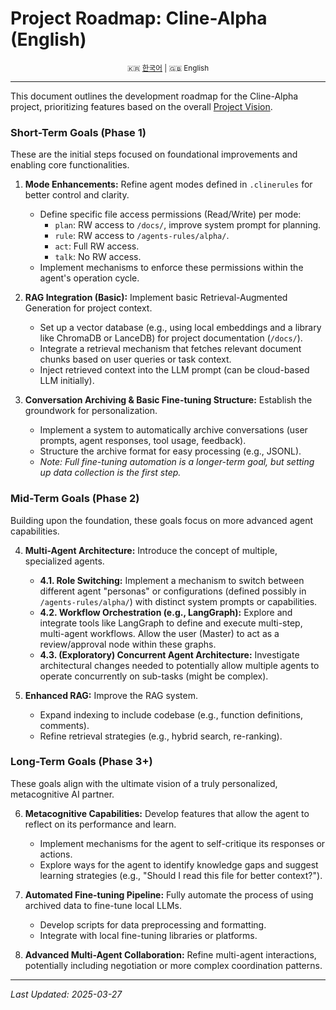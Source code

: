 # Project Roadmap: Cline-Alpha (English)

<div align="center"><sub>
🇰🇷 <a href="./roadmap.ko.md">한국어</a> | 🇬🇧 English
</sub></div>

---

This document outlines the development roadmap for the Cline-Alpha project, prioritizing features based on the overall [Project Vision](./project-vision.md).

### Short-Term Goals (Phase 1)

These are the initial steps focused on foundational improvements and enabling core functionalities.

1.  **Mode Enhancements:** Refine agent modes defined in `.clinerules` for better control and clarity.
    *   Define specific file access permissions (Read/Write) per mode:
        *   `plan`: RW access to `/docs/`, improve system prompt for planning.
        *   `rule`: RW access to `/agents-rules/alpha/`.
        *   `act`: Full RW access.
        *   `talk`: No RW access.
    *   Implement mechanisms to enforce these permissions within the agent's operation cycle.

2.  **RAG Integration (Basic):** Implement basic Retrieval-Augmented Generation for project context.
    *   Set up a vector database (e.g., using local embeddings and a library like ChromaDB or LanceDB) for project documentation (`/docs/`).
    *   Integrate a retrieval mechanism that fetches relevant document chunks based on user queries or task context.
    *   Inject retrieved context into the LLM prompt (can be cloud-based LLM initially).

3.  **Conversation Archiving & Basic Fine-tuning Structure:** Establish the groundwork for personalization.
    *   Implement a system to automatically archive conversations (user prompts, agent responses, tool usage, feedback).
    *   Structure the archive format for easy processing (e.g., JSONL).
    *   *Note: Full fine-tuning automation is a longer-term goal, but setting up data collection is the first step.*

### Mid-Term Goals (Phase 2)

Building upon the foundation, these goals focus on more advanced agent capabilities.

4.  **Multi-Agent Architecture:** Introduce the concept of multiple, specialized agents.
    *   **4.1. Role Switching:** Implement a mechanism to switch between different agent "personas" or configurations (defined possibly in `/agents-rules/alpha/`) with distinct system prompts or capabilities.
    *   **4.2. Workflow Orchestration (e.g., LangGraph):** Explore and integrate tools like LangGraph to define and execute multi-step, multi-agent workflows. Allow the user (Master) to act as a review/approval node within these graphs.
    *   **4.3. (Exploratory) Concurrent Agent Architecture:** Investigate architectural changes needed to potentially allow multiple agents to operate concurrently on sub-tasks (might be complex).

5.  **Enhanced RAG:** Improve the RAG system.
    *   Expand indexing to include codebase (e.g., function definitions, comments).
    *   Refine retrieval strategies (e.g., hybrid search, re-ranking).

### Long-Term Goals (Phase 3+)

These goals align with the ultimate vision of a truly personalized, metacognitive AI partner.

6.  **Metacognitive Capabilities:** Develop features that allow the agent to reflect on its performance and learn.
    *   Implement mechanisms for the agent to self-critique its responses or actions.
    *   Explore ways for the agent to identify knowledge gaps and suggest learning strategies (e.g., "Should I read this file for better context?").

7.  **Automated Fine-tuning Pipeline:** Fully automate the process of using archived data to fine-tune local LLMs.
    *   Develop scripts for data preprocessing and formatting.
    *   Integrate with local fine-tuning libraries or platforms.

8.  **Advanced Multi-Agent Collaboration:** Refine multi-agent interactions, potentially including negotiation or more complex coordination patterns.

---
*Last Updated: 2025-03-27*
